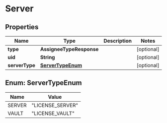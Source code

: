 

# Server


## Properties

| Name | Type | Description | Notes |
|------------ | ------------- | ------------- | -------------|
|**type** | **AssigneeTypeResponse** |  |  [optional] |
|**uid** | **String** |  |  [optional] |
|**serverType** | [**ServerTypeEnum**](#ServerTypeEnum) |  |  [optional] |



## Enum: ServerTypeEnum

| Name | Value |
|---- | -----|
| SERVER | &quot;LICENSE_SERVER&quot; |
| VAULT | &quot;LICENSE_VAULT&quot; |




